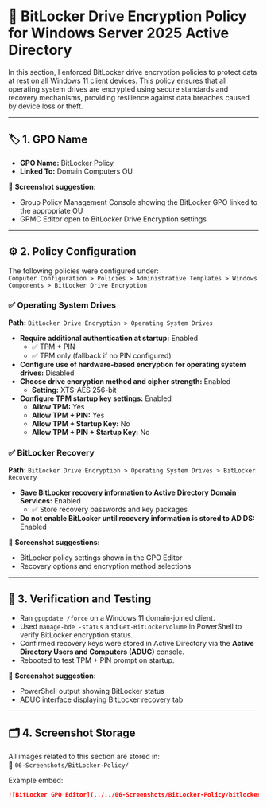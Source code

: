 # 🔐 BitLocker Drive Encryption Policy for Windows Server 2025 Active Directory

In this section, I enforced BitLocker drive encryption policies to protect data at rest on all Windows 11 client devices. This policy ensures that all operating system drives are encrypted using secure standards and recovery mechanisms, providing resilience against data breaches caused by device loss or theft.

---

## 🏷️ 1. GPO Name

- **GPO Name:** BitLocker Policy  
- **Linked To:** Domain Computers OU

📸 **Screenshot suggestion:**  
- Group Policy Management Console showing the BitLocker GPO linked to the appropriate OU  
- GPMC Editor open to BitLocker Drive Encryption settings

---

## ⚙️ 2. Policy Configuration

The following policies were configured under:  
`Computer Configuration > Policies > Administrative Templates > Windows Components > BitLocker Drive Encryption`

### ✅ Operating System Drives

**Path:** `BitLocker Drive Encryption > Operating System Drives`

- **Require additional authentication at startup:** Enabled  
  - ✅ TPM + PIN  
  - ✅ TPM only (fallback if no PIN configured)  
- **Configure use of hardware-based encryption for operating system drives:** Disabled  
- **Choose drive encryption method and cipher strength:** Enabled  
  - **Setting:** XTS-AES 256-bit  
- **Configure TPM startup key settings:** Enabled  
  - **Allow TPM:** Yes  
  - **Allow TPM + PIN:** Yes  
  - **Allow TPM + Startup Key:** No  
  - **Allow TPM + PIN + Startup Key:** No  

### ✅ BitLocker Recovery

**Path:** `BitLocker Drive Encryption > Operating System Drives > BitLocker Recovery`

- **Save BitLocker recovery information to Active Directory Domain Services:** Enabled  
  - ✅ Store recovery passwords and key packages  
- **Do not enable BitLocker until recovery information is stored to AD DS:** Enabled  

📸 **Screenshot suggestions:**  
- BitLocker policy settings shown in the GPO Editor  
- Recovery options and encryption method selections

---

## 🧪 3. Verification and Testing

- Ran `gpupdate /force` on a Windows 11 domain-joined client.  
- Used `manage-bde -status` and `Get-BitLockerVolume` in PowerShell to verify BitLocker encryption status.  
- Confirmed recovery keys were stored in Active Directory via the **Active Directory Users and Computers (ADUC)** console.  
- Rebooted to test TPM + PIN prompt on startup.

📸 **Screenshot suggestion:**  
- PowerShell output showing BitLocker status  
- ADUC interface displaying BitLocker recovery tab

---

## 🗂️ 4. Screenshot Storage

All images related to this section are stored in:  
📂 `06-Screenshots/BitLocker-Policy/`

Example embed:

```md
![BitLocker GPO Editor](../../06-Screenshots/BitLocker-Policy/bitlocker-gpo-settings.png)

